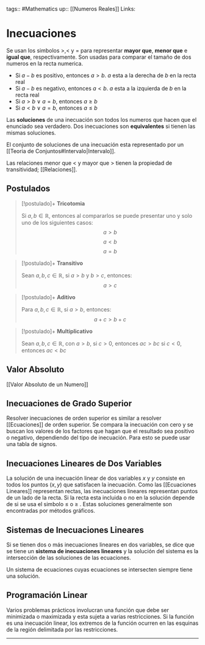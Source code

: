 tags:: #Mathematics 
up:: [[Numeros Reales]]
Links: 
# Inecuaciones
Se usan los simbolos $>$,$<$ y $=$ para representar **mayor que**, **menor que** e **igual que**, respectivamente. Son usadas para comparar el tamaño de dos numeros en la recta numerica.

- Si $a - b$ es positivo, entonces $a > b$. $a$ esta a la derecha de $b$ en la recta real
- Si $a - b$ es negativo, entonces $a < b$. $a$ esta a la izquierda de $b$ en la recta real
- Si $a > b \: \vee \: a = b$, entonces $a \geq b$
- Si $a < b \: \vee \: a = b$, entonces $a \leq b$

Las **soluciones** de una inecuación son todos los numeros que hacen que el enunciado sea verdadero. Dos inecuaciones son **equivalentes** si tienen las mismas soluciones.

El conjunto de soluciones de una inecuación esta representado por un [[Teoria de Conjuntos#Intervalo|Intervalo]].

Las relaciones menor que $<$ y mayor que $>$ tienen la propiedad de transitividad; [[Relaciones]].

## Postulados
> [!postulado]+ **Tricotomia**
>
>Si $a,b \in \mathbb{R}$, entonces al compararlos se puede presentar uno y solo uno de los siguientes casos:
>$$a>b$$
>$$a<b$$
>$$a=b$$

> [!postulado]+ **Transitivo**
>
>Sean $a,b,c \in \mathbb{R}$, si $a>b$ y $b>c$, entonces:
>$$a>c$$

> [!postulado]+ **Aditivo**
>
>Para $a,b,c \in \mathbb{R}$, si $a>b$, entonces:
>$$a+c>b+c$$

> [!postulado]+ **Multiplicativo**
>
>Sean $a,b,c \in \mathbb{R}$, con $a>b$,
>si $c>0$, entonces $ac>bc$
>si $c<0$, entonces $ac<bc$

## Valor Absoluto
[[Valor Absoluto de un Numero]]

## Inecuaciones de Grado Superior
Resolver inecuaciones de orden superior es similar a resolver [[Ecuaciones]] de orden superior. Se compara la inecuación con cero y se buscan los valores de los factores que hagan que el resultado sea positivo o negativo, dependiendo del tipo de inecuación. Para esto se puede usar una tabla de signos.

## Inecuaciones Lineares de Dos Variables
La solución de una inecuación linear de dos variables $x$ y $y$ consiste en todos los puntos $(x,y)$ que satisfacen la inecuación. Como las [[Ecuaciones Lineares]] representan rectas, las inecuaciones lineares representan puntos de un lado de la recta. Si la recta esta incluida o no en la solución depende de si se usa el simbolo $\leq$ o $\geq$ . Estas soluciones generalmente son encontradas por métodos gráficos.

## Sistemas de Inecuaciones Lineares
Si se tienen dos o más inecuaciones lineares en dos variables, se dice que se tiene un **sistema de inecuaciones lineares** y la solución del sistema es la intersección de las soluciones de las ecuaciones.

Un sistema de ecuaciones cuyas ecuaciones se intersecten siempre tiene una solución.

## Programación Linear
Varios problemas prácticos involucran una función que debe ser minimizada o maximizada y esta sujeta a varias restricciones. Si la función es una inecuación linear, los extremos de la función ocurren en las esquinas de la región delimitada por las restricciones.

___
